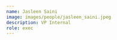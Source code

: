 ```yaml
---
name: Jasleen Saini
image: images/people/jasleen_saini.jpeg
description: VP Internal
role: exec
---
```

